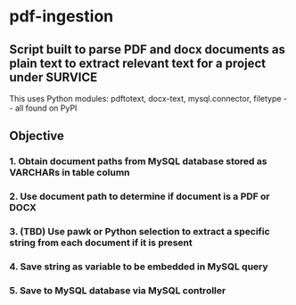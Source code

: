 # pdf-ingestion

## Script built to parse PDF and docx documents as plain text to extract relevant text for a project under SURVICE
This uses Python modules: pdftotext, docx-text, mysql.connector, filetype -- all found on PyPI

## Objective
### 1. Obtain document paths from MySQL database stored as VARCHARs in table column
### 2. Use document path to determine if document is a PDF or DOCX
### 3. (TBD) Use pawk or Python selection to extract a specific string from each document if it is present
### 4. Save string as variable to be embedded in MySQL query
### 5. Save to MySQL database via MySQL controller

